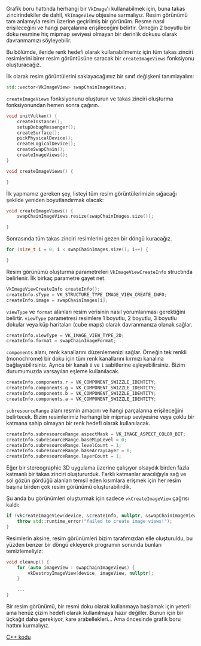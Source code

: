 Grafik boru hattında herhangi bir `VkImage`'ı kullanabilmek için, buna takas
zincirindekiler de dahil, `VkImageView` objesine sarmalıyız. Resim görünümü tam
anlamıyla resim üzerine geçirilmiş bir görünüm. Resme nasıl erişileceğini ve
hangi parçalarına erişileceğini belirtir. Örneğin 2 boyutlu bir doku resmine
hiç mipmap seviyesi olmayan bir derinlik dokusu olarak davranmamızı
söyleyebilir.

Bu bölümde, ileride renk hedefi olarak kullanabilmemiz için tüm takas zinciri
resimlerini birer resim görüntüsüne saracak bir `createImageViews` fonksiyonu
oluşturacağız.

İlk olarak resim görüntülerini saklayacağımız bir sınıf değişkeni tanımlayalım:

```c++
std::vector<VkImageView> swapChainImageViews;
```

`createImageViews` fonksiyonunu oluşturun ve takas zinciri oluşturma
fonksiyonundan hemen sonra çağırın.

```c++
void initVulkan() {
    createInstance();
    setupDebugMessenger();
    createSurface();
    pickPhysicalDevice();
    createLogicalDevice();
    createSwapChain();
    createImageViews();
}

void createImageViews() {

}
```

İlk yapmamız gereken şey, listeyi tüm resim görüntülerimizin sığacağı şekilde
yeniden boyutlandırmak olacak:

```c++
void createImageViews() {
    swapChainImageViews.resize(swapChainImages.size());

}
```

Sonrasında tüm takas zinciri resimlerini gezen bir döngü kuracağız.

```c++
for (size_t i = 0; i < swapChainImages.size(); i++) {

}
```

Resim görünümü oluşturma parametreleri `VkImageViewCreateInfo` structında
belirlenir. İlk birkaç parametre gayet net.

```c++
VkImageViewCreateInfo createInfo{};
createInfo.sType = VK_STRUCTURE_TYPE_IMAGE_VIEW_CREATE_INFO;
createInfo.image = swapChainImages[i];
```

`viewType` ve `format` alanları resim verisinin nasıl yorumlanması gerektiğini
belirtir. `viewType` parametresi resimlere 1 boyutlu, 2 boyutlu, 3 boyutlu
dokular veya küp haritaları (cube maps) olarak davranmanıza olanak sağlar.

```c++
createInfo.viewType = VK_IMAGE_VIEW_TYPE_2D;
createInfo.format = swapChainImageFormat;
```

`components` alanı, renk kanallarını düzenlemenizi sağlar. Örneğin tek renkli
(monochrome) bir doku için tüm renk kanallarını kırmızı kanalına
bağlayabilirsiniz. Ayrıca bir kanalı `0` ve `1` sabitlerine eşleyebilirsiniz.
Bizim durumumuzda varsayılan eşleme kullanılacak.

```c++
createInfo.components.r = VK_COMPONENT_SWIZZLE_IDENTITY;
createInfo.components.g = VK_COMPONENT_SWIZZLE_IDENTITY;
createInfo.components.b = VK_COMPONENT_SWIZZLE_IDENTITY;
createInfo.components.a = VK_COMPONENT_SWIZZLE_IDENTITY;
```

`subresourceRange` alanı resmin amacını ve hangi parçalarına erişileceğini
belirtecek. Bizim resimlerimiz herhangi bir mipmap seviyesine veya çoklu bir
katmana sahip olmayan bir renk hedefi olarak kullanılacak.

```c++
createInfo.subresourceRange.aspectMask = VK_IMAGE_ASPECT_COLOR_BIT;
createInfo.subresourceRange.baseMipLevel = 0;
createInfo.subresourceRange.levelCount = 1;
createInfo.subresourceRange.baseArrayLayer = 0;
createInfo.subresourceRange.layerCount = 1;
```

Eğer bir stereographic 3D uygulama üzerine çalışıyor olsaydık birden fazla
katmanlı bir takas zinciri oluştururduk. Farklı katmanlar aracılığıyla sağ ve
sol gözün gördüğü alanları temsil eden kısımlara erişmek için her resim başına
birden çok resim görünümü oluşturabilirdik.

Şu anda bu görünümleri oluşturmak için sadece `vkCreateImageView` çağrısı kaldı:

```c++
if (vkCreateImageView(device, &createInfo, nullptr, &swapChainImageViews[i]) != VK_SUCCESS) {
    throw std::runtime_error("failed to create image views!");
}
```

Resimlerin aksine, resim görünümleri bizim tarafımızdan elle oluşturuldu, bu
yüzden benzer bir döngü ekleyerek programın sonunda bunları temizlemeliyiz:

```c++
void cleanup() {
    for (auto imageView : swapChainImageViews) {
        vkDestroyImageView(device, imageView, nullptr);
    }

    ...
}
```

Bir resim görünümü, bir resmi doku olarak kullanmaya başlamak için yeterli ama
henüz çizim hedefi olarak kullanılmaya hazır değiller. Bunun için bir üçkağıt
daha gerekiyor, kare arabellekleri... Ama öncesinde grafik boru hattını
kurmalıyız.

[C++ kodu](/code/07_image_views.cpp)
